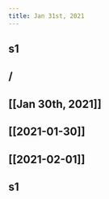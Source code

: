 ```yaml
---
title: Jan 31st, 2021
---
```


## s1
## /
## [[Jan 30th, 2021]]
##
## [[2021-01-30]]
## [[2021-02-01]]
##
##
## s1
##
